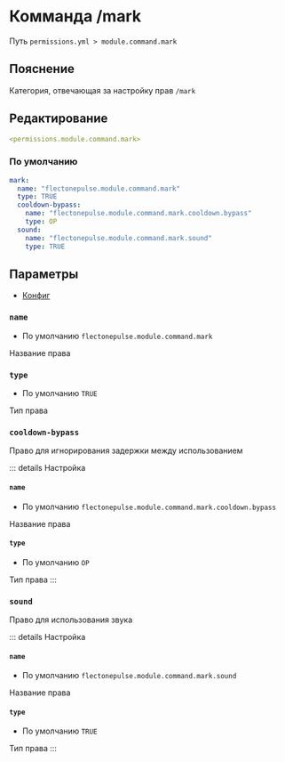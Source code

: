 # Комманда /mark
Путь `permissions.yml > module.command.mark`

## Пояснение
Категория, отвечающая за настройку прав `/mark`

## Редактирование
```yaml
<permissions.module.command.mark>
```

### По умолчанию
```yaml
mark:
  name: "flectonepulse.module.command.mark"
  type: TRUE
  cooldown-bypass:
    name: "flectonepulse.module.command.mark.cooldown.bypass"
    type: OP
  sound:
    name: "flectonepulse.module.command.mark.sound"
    type: TRUE
```

## Параметры

- [Конфиг](/en/config/module/command/mark/)

### `name`
- По умолчанию `flectonepulse.module.command.mark`

Название права

### `type`
- По умолчанию `TRUE`

Тип права

### `cooldown-bypass`

Право для игнорирования задержки между использованием

::: details Настройка
#### `name`
- По умолчанию `flectonepulse.module.command.mark.cooldown.bypass`

Название права

#### `type`
- По умолчанию `OP`

Тип права
:::

### `sound`

Право для использования звука

::: details Настройка
#### `name`
- По умолчанию `flectonepulse.module.command.mark.sound`

Название права

#### `type`
- По умолчанию `TRUE`

Тип права
:::

<!--@include: @/en/parts/permission.md-->

